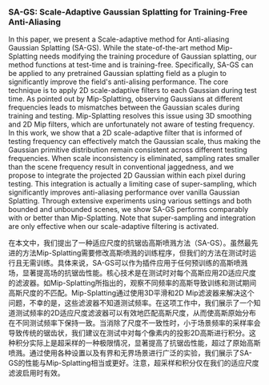 ### SA-GS: Scale-Adaptive Gaussian Splatting for Training-Free Anti-Aliasing

In this paper, we present a Scale-adaptive method for Anti-aliasing Gaussian Splatting (SA-GS). While the state-of-the-art method Mip-Splatting needs modifying the training procedure of Gaussian splatting, our method functions at test-time and is training-free. Specifically, SA-GS can be applied to any pretrained Gaussian splatting field as a plugin to significantly improve the field's anti-alising performance. The core technique is to apply 2D scale-adaptive filters to each Gaussian during test time. As pointed out by Mip-Splatting, observing Gaussians at different frequencies leads to mismatches between the Gaussian scales during training and testing. Mip-Splatting resolves this issue using 3D smoothing and 2D Mip filters, which are unfortunately not aware of testing frequency. In this work, we show that a 2D scale-adaptive filter that is informed of testing frequency can effectively match the Gaussian scale, thus making the Gaussian primitive distribution remain consistent across different testing frequencies. When scale inconsistency is eliminated, sampling rates smaller than the scene frequency result in conventional jaggedness, and we propose to integrate the projected 2D Gaussian within each pixel during testing. This integration is actually a limiting case of super-sampling, which significantly improves anti-aliasing performance over vanilla Gaussian Splatting. Through extensive experiments using various settings and both bounded and unbounded scenes, we show SA-GS performs comparably with or better than Mip-Splatting. Note that super-sampling and integration are only effective when our scale-adaptive filtering is activated.

在本文中，我们提出了一种适应尺度的抗锯齿高斯喷溅方法（SA-GS）。虽然最先进的方法Mip-Splatting需要修改高斯喷溅的训练程序，但我们的方法在测试时运行且无需训练。具体来说，SA-GS可以作为插件应用于任何预训练的高斯喷溅场，显著提高场的抗锯齿性能。核心技术是在测试时对每个高斯应用2D适应尺度的滤波器。如Mip-Splatting所指出的，观察不同频率的高斯导致训练和测试期间高斯尺度的不匹配。Mip-Splatting通过使用3D平滑和2D Mip滤波器来解决这个问题，不幸的是，这些滤波器不知道测试频率。在这项工作中，我们展示了一个知道测试频率的2D适应尺度滤波器可以有效地匹配高斯尺度，从而使高斯原始分布在不同测试频率下保持一致。当消除了尺度不一致性时，小于场景频率的采样率会导致传统的锯齿状，我们建议在测试中对每个像素内的投影2D高斯进行积分。这种积分实际上是超采样的一种极限情况，显著提高了抗锯齿性能，超过了原始高斯喷溅。通过使用各种设置以及有界和无界场景进行广泛的实验，我们展示了SA-GS的性能与Mip-Splatting相当或更好。注意，超采样和积分仅在我们的适应尺度滤波启用时有效。
